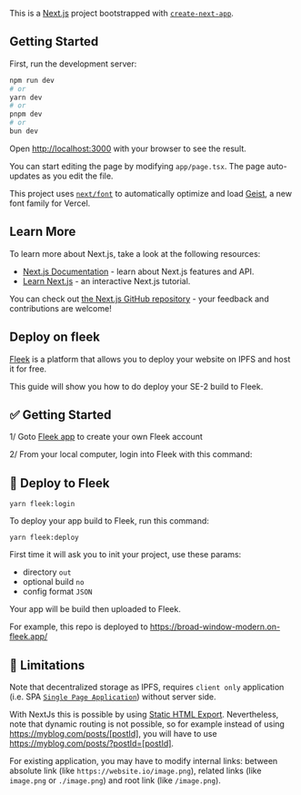 This is a [Next.js](https://nextjs.org) project bootstrapped with [`create-next-app`](https://nextjs.org/docs/app/api-reference/cli/create-next-app).

## Getting Started

First, run the development server:

```bash
npm run dev
# or
yarn dev
# or
pnpm dev
# or
bun dev
```

Open [http://localhost:3000](http://localhost:3000) with your browser to see the result.

You can start editing the page by modifying `app/page.tsx`. The page auto-updates as you edit the file.

This project uses [`next/font`](https://nextjs.org/docs/app/building-your-application/optimizing/fonts) to automatically optimize and load [Geist](https://vercel.com/font), a new font family for Vercel.

## Learn More

To learn more about Next.js, take a look at the following resources:

- [Next.js Documentation](https://nextjs.org/docs) - learn about Next.js features and API.
- [Learn Next.js](https://nextjs.org/learn) - an interactive Next.js tutorial.

You can check out [the Next.js GitHub repository](https://github.com/vercel/next.js) - your feedback and contributions are welcome!

## Deploy on fleek

[Fleek](https://fleek.xyz) is a platform that allows you to deploy your website on IPFS and host it for free.

This guide will show you how to do deploy your SE-2 build to Fleek.

## ✅ Getting Started

1/ Goto [Fleek app](https://app.fleek.xyz/) to create your own Fleek account

2/ From your local computer, login into Fleek with this command:

## 🚀 Deploy to Fleek

```shell
yarn fleek:login
```

To deploy your app build to Fleek, run this command:

```shell
yarn fleek:deploy
```

First time it will ask you to init your project, use these params:

- directory `out`
- optional build `no`
- config format `JSON`

Your app will be build then uploaded to Fleek.

For example, this repo is deployed to https://broad-window-modern.on-fleek.app/

## 🚫 Limitations

Note that decentralized storage as IPFS, requires `client only` application (i.e. SPA [`Single Page Application`](https://blogonyourown.com/single-page-application/)) without server side.

With NextJs this is possible by using [Static HTML Export](https://nextjs.org/docs/app/building-your-application/deploying#static-html-export). Nevertheless, note that dynamic routing is not possible, so for example instead of using https://myblog.com/posts/[postId], you will have to use https://myblog.com/posts/?postId=[postId].

For existing application, you may have to modify internal links: between absolute link (like `https://website.io/image.png`), related links (like `image.png` or `./image.png`) and root link (like `/image.png`).
